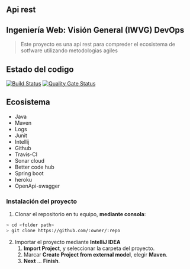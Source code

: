 ## Api rest 
## Ingeniería Web: Visión General (IWVG) DevOps
> Este proyecto es una api rest para compreder el ecosistema de sotfware utilizando metodologias agiles

## Estado del codigo
[![Build Status](https://app.travis-ci.com/Dhernandez04/ecosystem-demo.svg?branch=develop)](https://app.travis-ci.com/Dhernandez04/ecosystem-demo)
[![Quality Gate Status](https://sonarcloud.io/api/project_badges/measure?project=com.empleados.app%3Acrud_empleados&metric=alert_status)](https://sonarcloud.io/summary/new_code?id=com.empleados.app%3Acrud_empleados)
## Ecosistema
   * Java
   * Maven
   * Logs
   * Junit
   * Intellij
   * Github
   * Travis-CI
   * Sonar cloud
   * Better code hub
   * Spring boot
   * heroku
   * OpenApi-swagger
###  Instalación del proyecto
1. Clonar el repositorio en tu equipo, **mediante consola**:
```sh
> cd <folder path>
> git clone https://github.com/:owner/:repo
```
2. Importar el proyecto mediante **IntelliJ IDEA**
    1. **Import Project**, y seleccionar la carpeta del proyecto.
    1. Marcar **Create Project from external model**, elegir **Maven**.
    1. **Next** … **Finish**.